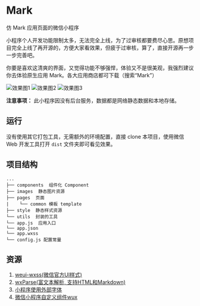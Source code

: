 # Mark
仿 Mark 应用页面的微信小程序

小程序个人开发功能限制太多，无法完全上线，为了过审核都要费尽心思。原想项目完全上线了再开源的，方便大家看效果，但疲于过审核，算了，直接开源再一步一步完善吧。

你要是喜欢这清爽的界面，又觉得功能不够强悍，体验又不是很美观，我强烈建议你去体验原生应用 Mark。各大应用商店都可下载（搜索“Mark”）

![效果图1](http://opz28dn03.bkt.clouddn.com/images/IMG_1558.JPG?imageslim&imageView2/2/h/300)
![效果图2](http://opz28dn03.bkt.clouddn.com/images/IMG_1559.JPG?imageslim&imageView2/2/h/300)
![效果图3](http://opz28dn03.bkt.clouddn.com/images/CTJB2779.GIF?imageslim&imageView2/2/h/300)

**注意事项：**
此小程序因没有后台服务，数据都是网络静态数据和本地存储。

## 运行
没有使用其它打包工具，无需额外的环境配置，直接 clone 本项目，使用微信 Web 开发工具打开 `dist` 文件夹即可看见效果。

## 项目结构
```
...
├── components  组件化 Component
├── images  静态图片资源
├── pages  页面
|    └── common 模板 template
├── style  静态样式资源
└── utils  封装的工具
└── app.js  应用入口
└── app.json
└── app.wxss
└── config.js 配置常量
```

## 资源
1. [weui-wxss(微信官方UI样式)](https://github.com/Tencent/weui-wxss/)
2. [wxParse(富文本解析, 支持HTML和Markdown)](https://github.com/icindy/wxParse)
3. [小程序使用外部字体](http://www.wxapp-union.com/forum.php?mod=viewthread&tid=1211)
4. [微信小程序自定义组件wux](https://github.com/skyvow/wux)